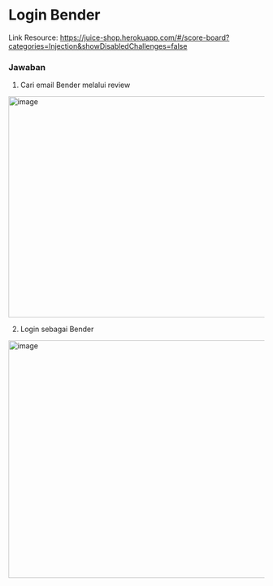 # Login Bender

Link Resource: https://juice-shop.herokuapp.com/#/score-board?categories=Injection&showDisabledChallenges=false

### Jawaban

1. Cari email Bender melalui review
<img width="643" height="435" alt="image" src="https://github.com/user-attachments/assets/4332b42e-e3c4-4c8b-ae12-2c356d35ce54" />

2. Login sebagai Bender
<img width="1515" height="467" alt="image" src="https://github.com/user-attachments/assets/ab4b6ab0-a9c0-496f-89c2-cebf539e6a2f" />

